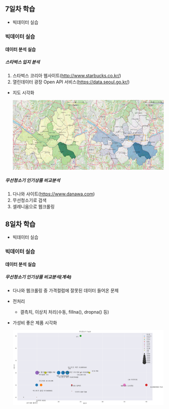 ## 7일차 학습
- 빅데이터 실습

### 빅데이터 실습
#### 데이터 분석 실습

##### 스타벅스 입지 분석
1. 스타벅스 코리아 웹사이트(http://www.starbucks.co.kr/)
2. 열린데이터 광장 Open API 서비스(https://data.seoul.go.kr/)

- 지도 시각화

    ![매장수사업체수비교](https://raw.githubusercontent.com/ChnagHyun/bigdata-analysis-2024/main/images/ba010.png)

##### 무선청소기 인기상품 비교분석
1. 다나와 사이트(https://www.danawa.com)
2. 무선청소기로 검색
3. 셀레니움으로 웹크롤링


## 8일차 학습
- 빅데이터 실습

### 빅데이터 실습
#### 데이터 분석 실습

##### 무선청소기 인기상품 비교분석(계속)
- 다나와 웹크롤링 중 가격컬럼에 잘못된 데이터 들어온 문제
- 전처리
    - 결측치, 이상치 처리(수동, fillna(), dropna() 등)
- 가성비 좋은 제품 시각화

    ![시각화](https://raw.githubusercontent.com/ChnagHyun/bigdata-analysis-2024/main/images/ba011.png)